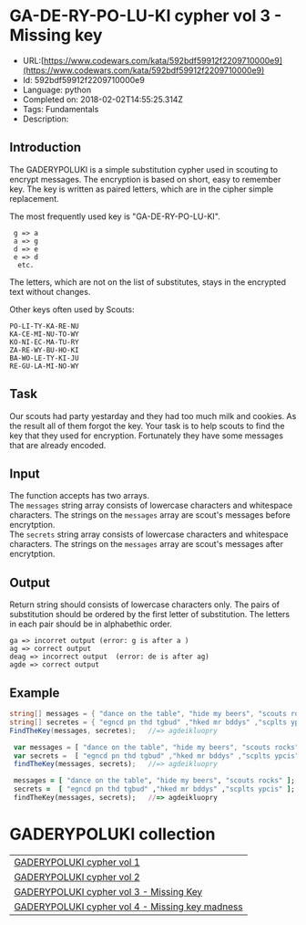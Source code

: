 # GA-DE-RY-PO-LU-KI cypher vol 3 - Missing key

 - URL:[https://www.codewars.com/kata/592bdf59912f2209710000e9](https://www.codewars.com/kata/592bdf59912f2209710000e9)
 - Id: 592bdf59912f2209710000e9
 - Language: python
 - Completed on: 2018-02-02T14:55:25.314Z
 - Tags: Fundamentals
 - Description:
<h2> Introduction </h2>

The GADERYPOLUKI is a simple substitution cypher used in scouting to encrypt messages. The encryption is based on short, easy to remember key. The key is written as paired letters, which are in the cipher simple replacement.

The most frequently used key is "GA-DE-RY-PO-LU-KI".

```
 g => a
 a => g
 d => e
 e => d
  etc.
```

The letters, which are not on the list of substitutes, stays in the encrypted text without changes.

Other keys often used by Scouts:

```
PO-LI-TY-KA-RE-NU
KA-CE-MI-NU-TO-WY
KO-NI-EC-MA-TU-RY
ZA-RE-WY-BU-HO-KI
BA-WO-LE-TY-KI-JU
RE-GU-LA-MI-NO-WY
```

<h2>Task</h2>

Our scouts had party yestarday and they had too much milk and cookies. As the result all of them forgot the key. Your task is to help scouts to find the key that they used for encryption. Fortunately they have some messages that are already encoded. 


<h2>Input</h2>

The function accepts has two arrays. <br/>
The `messages` string array consists of lowercase characters and whitespace characters. The strings on the `messages` array are scout's messages before encrytption. <br/>
The `secrets` string array consists of lowercase characters and whitespace characters.
The strings on the `messages` array are scout's messages after encrytption. 

<h2>Output</h2>

Return string should consists of lowercase characters only. The pairs of substitution should be ordered by the first letter of substitution. The letters in each pair should be in alphabethic order. <br>

```
ga => incorret output (error: g is after a )
ag => correct output  
deag => incorrect output  (error: de is after ag)
agde => correct output  
```

<h2>Example</h2>


```csharp
string[] messages = { "dance on the table", "hide my beers", "scouts rocks" };
string[] secretes = { "egncd pn thd tgbud" ,"hked mr bddys" ,"scplts ypcis" };
FindTheKey(messages, secretes);   //=> agdeikluopry
 ```
```javascript
 var messages = [ "dance on the table", "hide my beers", "scouts rocks" ];
 var secrets =  [ "egncd pn thd tgbud" ,"hked mr bddys" ,"scplts ypcis" ];
 findTheKey(messages, secrets);   //=> agdeikluopry
 ```
```ruby
 messages = [ "dance on the table", "hide my beers", "scouts rocks" ];
 secrets =  [ "egncd pn thd tgbud" ,"hked mr bddys" ,"scplts ypcis" ];
 findTheKey(messages, secrets);   //=> agdeikluopry
 ```
# GADERYPOLUKI collection

<table border="0" cellpadding="0" cellspacing="0">
<tr>
<td ><a href="https://www.codewars.com/kata/592a6ad46d6c5a62b600003f" target="_blank">GADERYPOLUKI cypher vol 1</a></td>
</tr>
<tr>
<td ><a href="https://www.codewars.com/kata/592b7b16281da94068000107" target="_blank">GADERYPOLUKI cypher vol 2</a></td>
</tr>
<tr>
<td ><a href="https://www.codewars.com/kata/592bdf59912f2209710000e9" target="_blank">GADERYPOLUKI cypher vol 3 - Missing Key</a></td>
</tr>
<tr>
<td ><a href="https://www.codewars.com/kata/592ceef6af58a64c7f00003c" target="_blank">GADERYPOLUKI cypher vol 4 - Missing key madness</a></td>
</tr>
</table>

